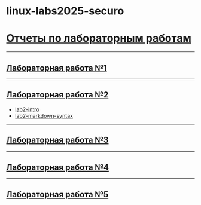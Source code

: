 # linux-labs2025-securo

# [Отчеты по лабораторным работам](https://www.dropbox.com/scl/fo/45un1jdivid26d3gg84vu/ANJfb8z-aZPZgdevyIiHbwQ?rlkey=i9br7o73huh5onil1h008onp0&st=ol5wtz2y&dl=0)
---
## [Лабораторная работа №1](https://www.dropbox.com/scl/fo/vticrq13uosjav3mje93u/AHk0nzF1d0nnlPG6EFnfMZQ?rlkey=8k655wio5yf44v4ooinc61ou1&st=80gpe49q&dl=0)
---
## [Лабораторная работа №2](https://www.dropbox.com/scl/fo/7j9jlfenspeh7xxe35gvv/AGQr16dsEfdh_erZ7eM541Q?rlkey=m73uc42att7e0vpmx8cx98tln&st=r6ijoodc&dl=0)
- [lab2-intro](https://github.com/securo-a/lab2-intro)
- [lab2-markdown-syntax](https://github.com/securo-a/lab2-markdown-syntax)
---
## [Лабораторная работа №3](https://www.dropbox.com/scl/fo/m1pfhvgwvbulxemg13vz1/AI8ViMp078x41xQrKlfmOIs?rlkey=xku1i91qcka0q6fd4wl7ufysp&st=s42e0ldb&dl=0)
---
## [Лабораторная работа №4](https://www.dropbox.com/scl/fo/e7ad7ephkdw9a9uq5066p/AJR7fRTAb1KtP4K2j9gycf4?rlkey=q3eltx7wetwvdjp4ux6riyjvc&st=bucal9iw&dl=0)
---
## [Лабораторная работа №5](https://www.dropbox.com/scl/fo/59sopwzsye5or3ewql7cb/AA_C0pRbJTkA1Zd5UbEwB4M?rlkey=4o5xg5ls9e0y4enwdpc4isbux&st=2dvm89ul&dl=0)
